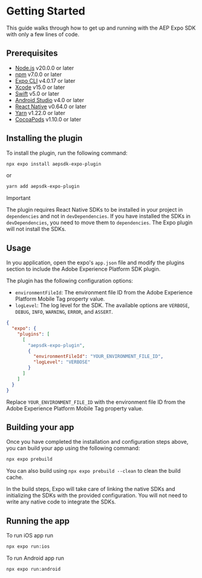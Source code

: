 # Getting Started

This guide walks through how to get up and running with the AEP Expo SDK with only a few lines of code.

## Prerequisites

- [Node.js](https://nodejs.org/en/download/) v20.0.0 or later
- [npm](https://www.npmjs.com/get-npm) v7.0.0 or later
- [Expo CLI](https://docs.expo.dev/get-started/installation/) v4.0.17 or later
- [Xcode](https://developer.apple.com/xcode/) v15.0 or later
- [Swift](https://swift.org/download/) v5.0 or later
- [Android Studio](https://developer.android.com/studio) v4.0 or later
- [React Native](https://reactnative.dev/docs/environment-setup) v0.64.0 or later
- [Yarn](https://classic.yarnpkg.com/en/docs/install) v1.22.0 or later
- [CocoaPods](https://cocoapods.org/) v1.10.0 or later

## Installing the plugin

To install the plugin, run the following command:

```bash
npx expo install aepsdk-expo-plugin
```

or

```bash
yarn add aepsdk-expo-plugin
```

> [!IMPORTANT]
> The plugin requires React Native SDKs to be installed in your project in `dependencies` and not in `devDependencies`. If you have installed the SDKs in `devDependencies`, you need to move them to `dependencies`. The Expo plugin will not install the SDKs.


## Usage

In you application, open the expo's `app.json` file and modify the plugins section to include the Adobe Experience Platform SDK plugin.

The plugin has the following configuration options:

- `environmentFileId`: The environment file ID from the Adobe Experience Platform Mobile Tag property value.
- `logLevel`: The log level for the SDK. The available options are `VERBOSE`, `DEBUG`, `INFO`, `WARNING`, `ERROR`, and `ASSERT`.

```json
{
  "expo": {
    "plugins": [
      [
        "aepsdk-expo-plugin",
        {
          "environmentFileId": "YOUR_ENVIRONMENT_FILE_ID",
          "logLevel": "VERBOSE"
        }
      ]
    ]
  }
}
```

Replace `YOUR_ENVIRONMENT_FILE_ID` with the environment file ID from the Adobe Experience Platform Mobile Tag property value.

## Building your app

Once you have completed the installation and configuration steps above, you can build your app using the following command:

```bash
npx expo prebuild
```

You can also build using `npx expo prebuild --clean` to clean the build cache.

In the build steps, Expo will take care of linking the native SDKs and initializing the SDKs with the provided configuration. You will not need to write any native code to integrate the SDKs.

## Running the app

To run iOS app run

  ```bash
  npx expo run:ios
  ```

To run Android app run

  ```bash
  npx expo run:android
  ```

